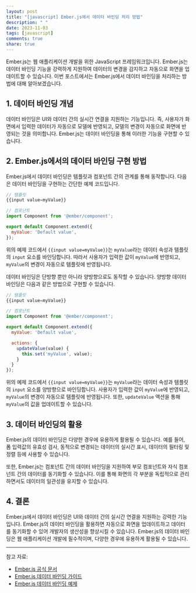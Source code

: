```yaml
---
layout: post
title: "[javascript] Ember.js에서 데이터 바인딩 처리 방법"
description: " "
date: 2023-11-03
tags: [javascript]
comments: true
share: true
---
```


Ember.js는 웹 애플리케이션 개발을 위한 JavaScript 프레임워크입니다. Ember.js는 데이터 바인딩 기능을 강력하게 지원하여 데이터의 변경을 감지하고 자동으로 화면을 업데이트할 수 있습니다. 이번 포스트에서는 Ember.js에서 데이터 바인딩을 처리하는 방법에 대해 알아보겠습니다.

## 1. 데이터 바인딩 개념

데이터 바인딩은 UI와 데이터 간의 실시간 연결을 지원하는 기능입니다. 즉, 사용자가 화면에서 입력한 데이터가 자동으로 모델에 반영되고, 모델의 변경이 자동으로 화면에 반영되는 것을 의미합니다. Ember.js는 데이터 바인딩을 통해 이러한 기능을 구현할 수 있습니다.

## 2. Ember.js에서의 데이터 바인딩 구현 방법

Ember.js에서 데이터 바인딩은 템플릿과 컴포넌트 간의 관계를 통해 동작합니다. 다음은 데이터 바인딩을 구현하는 간단한 예제 코드입니다.

```javascript
// 템플릿
{{input value=myValue}}

// 컴포넌트
import Component from '@ember/component';

export default Component.extend({
  myValue: 'Default value',
});
```

위의 예제 코드에서 `{{input value=myValue}}`는 `myValue`라는 데이터 속성과 템플릿의 `input` 요소를 바인딩합니다. 따라서 사용자가 입력한 값이 `myValue`에 반영되고, `myValue`의 변경이 자동으로 템플릿에 반영됩니다.

데이터 바인딩은 단방향 뿐만 아니라 양방향으로도 동작할 수 있습니다. 양방향 데이터 바인딩은 다음과 같은 방법으로 구현할 수 있습니다.

```javascript
// 템플릿
{{input value=myValue}}

// 컴포넌트
import Component from '@ember/component';

export default Component.extend({
  myValue: 'Default value',

  actions: {
    updateValue(value) {
      this.set('myValue', value);
    }
  }
});
```

위의 예제 코드에서 `{{input value=myValue}}`는 `myValue`라는 데이터 속성과 템플릿의 `input` 요소를 양방향으로 바인딩합니다. 사용자가 입력한 값이 `myValue`에 반영되고, `myValue`의 변경이 자동으로 템플릿에 반영됩니다. 또한, `updateValue` 액션을 통해 `myValue`의 값을 업데이트할 수 있습니다.

## 3. 데이터 바인딩의 활용

Ember.js의 데이터 바인딩은 다양한 경우에 유용하게 활용될 수 있습니다. 예를 들어, 폼 입력값의 유효성 검사, 동적으로 변경되는 데이터의 실시간 표시, 데이터의 필터링 및 정렬 등에 사용할 수 있습니다.

또한, Ember.js는 컴포넌트 간의 데이터 바인딩을 지원하여 부모 컴포넌트와 자식 컴포넌트 간의 데이터를 동기화할 수 있습니다. 이를 통해 화면의 각 부분을 독립적으로 관리하면서도 데이터의 일관성을 유지할 수 있습니다.

## 4. 결론

Ember.js에서 데이터 바인딩은 UI와 데이터 간의 실시간 연결을 지원하는 강력한 기능입니다. Ember.js의 데이터 바인딩을 활용하면 자동으로 화면을 업데이트하고 데이터를 동기화할 수 있어 개발자의 생산성을 향상시킬 수 있습니다. Ember.js의 데이터 바인딩은 웹 애플리케이션 개발에 필수적이며, 다양한 경우에 유용하게 활용될 수 있습니다.

---

참고 자료:

- [Ember.js 공식 문서](https://guides.emberjs.com/release/)
- [Ember.js 데이터 바인딩 가이드](https://guides.emberjs.com/release/binding-syntax/)
- [Ember.js 데이터 바인딩 예제](https://www.emberschool.com/tutorials/binding-syntax-in-ember-js/)